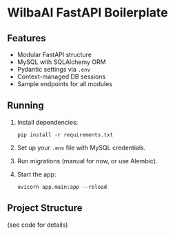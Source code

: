 # WilbaAI FastAPI Boilerplate

## Features

- Modular FastAPI structure
- MySQL with SQLAlchemy ORM
- Pydantic settings via `.env`
- Context-managed DB sessions
- Sample endpoints for all modules

## Running

1. Install dependencies:
   ```
   pip install -r requirements.txt
   ```

2. Set up your `.env` file with MySQL credentials.

3. Run migrations (manual for now, or use Alembic).

4. Start the app:
   ```
   uvicorn app.main:app --reload
   ```

## Project Structure

(see code for details)